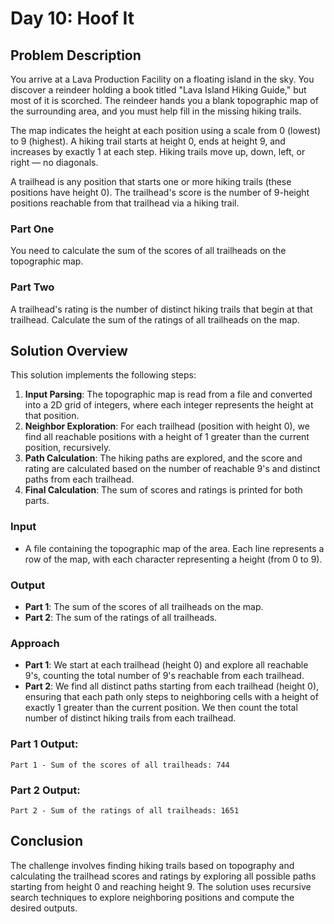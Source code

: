 # Day 10: Hoof It

## Problem Description

You arrive at a Lava Production Facility on a floating island in the sky. You discover a reindeer holding a book titled "Lava Island Hiking Guide," but most of it is scorched. The reindeer hands you a blank topographic map of the surrounding area, and you must help fill in the missing hiking trails.

The map indicates the height at each position using a scale from 0 (lowest) to 9 (highest). A hiking trail starts at height 0, ends at height 9, and increases by exactly 1 at each step. Hiking trails move up, down, left, or right — no diagonals.

A trailhead is any position that starts one or more hiking trails (these positions have height 0). The trailhead's score is the number of 9-height positions reachable from that trailhead via a hiking trail.

### Part One
You need to calculate the sum of the scores of all trailheads on the topographic map.

### Part Two
A trailhead's rating is the number of distinct hiking trails that begin at that trailhead. Calculate the sum of the ratings of all trailheads on the map.

## Solution Overview

This solution implements the following steps:

1. **Input Parsing**: The topographic map is read from a file and converted into a 2D grid of integers, where each integer represents the height at that position.
2. **Neighbor Exploration**: For each trailhead (position with height 0), we find all reachable positions with a height of 1 greater than the current position, recursively.
3. **Path Calculation**: The hiking paths are explored, and the score and rating are calculated based on the number of reachable 9's and distinct paths from each trailhead.
4. **Final Calculation**: The sum of scores and ratings is printed for both parts.

### Input

- A file containing the topographic map of the area. Each line represents a row of the map, with each character representing a height (from 0 to 9).

### Output

- **Part 1**: The sum of the scores of all trailheads on the map.
- **Part 2**: The sum of the ratings of all trailheads.

### Approach

- **Part 1**: We start at each trailhead (height 0) and explore all reachable 9's, counting the total number of 9's reachable from each trailhead.
- **Part 2**: We find all distinct paths starting from each trailhead (height 0), ensuring that each path only steps to neighboring cells with a height of exactly 1 greater than the current position. We then count the total number of distinct hiking trails from each trailhead.

### Part 1 Output:
```
Part 1 - Sum of the scores of all trailheads: 744
```

### Part 2 Output:
```
Part 2 - Sum of the ratings of all trailheads: 1651
```

## Conclusion

The challenge involves finding hiking trails based on topography and calculating the trailhead scores and ratings by exploring all possible paths starting from height 0 and reaching height 9. The solution uses recursive search techniques to explore neighboring positions and compute the desired outputs.

